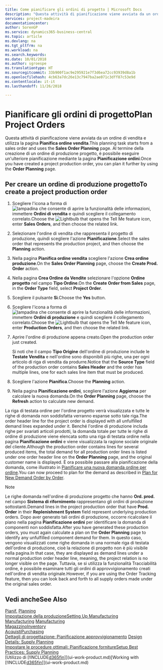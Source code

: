 ```yaml
---
title: Come pianificare gli ordini di progetto | Microsoft Docs
description: "Questa attività di pianificazione viene avviata da un ordine di vendita e utilizza la pagina **Pianifica ordine vendita**. Al termine della creazione di un ordine di produzione progetto, è possibile eseguire un'ulteriore pianificazione mediante la pagina **Pianificazione ordini**."
services: project-madeira
documentationcenter: 
author: SorenGP
ms.service: dynamics365-business-central
ms.topic: article
ms.devlang: na
ms.tgt_pltfrm: na
ms.workload: na
ms.search.keywords: 
ms.date: 10/01/2018
ms.author: sgroespe
ms.translationtype: HT
ms.sourcegitcommit: 33b900f1ac9e295921e7f3d6ea72cc93939d8a1b
ms.openlocfilehash: 4cb63a7dc26e13c7947ba2ae071c3dff87c53e9d
ms.contentlocale: it-it
ms.lasthandoff: 11/26/2018

---
```

# <a name="plan-project-orders"></a><span data-ttu-id="f8922-104">Pianificare gli ordini di progetto</span><span class="sxs-lookup"><span data-stu-id="f8922-104">Plan Project Orders</span></span>
<span data-ttu-id="f8922-105">Questa attività di pianificazione viene avviata da un ordine di vendita e utilizza la pagina **Pianifica ordine vendita**.</span><span class="sxs-lookup"><span data-stu-id="f8922-105">This planning task starts from a sales order and uses the **Sales Order Planning** page.</span></span> <span data-ttu-id="f8922-106">Al termine della creazione di un ordine di produzione progetto, è possibile eseguire un'ulteriore pianificazione mediante la pagina **Pianificazione ordini**.</span><span class="sxs-lookup"><span data-stu-id="f8922-106">Once you have created a project production order, you can plan it further by using the **Order Planning** page.</span></span>  

## <a name="to-create-a-project-production-order"></a><span data-ttu-id="f8922-107">Per creare un ordine di produzione progetto</span><span class="sxs-lookup"><span data-stu-id="f8922-107">To create a project production order</span></span>  

1.  <span data-ttu-id="f8922-108">Scegliere l'icona a forma di ![lampadina che consente di aprire la funzionalità delle informazioni](media/ui-search/search_small.png "Informazioni sull'operazione che si desidera eseguire"), immettere **Ordini di vendita** e quindi scegliere il collegamento correlato.</span><span class="sxs-lookup"><span data-stu-id="f8922-108">Choose the ![Lightbulb that opens the Tell Me feature](media/ui-search/search_small.png "Tell me what you want to do") icon, enter **Sales Orders**, and then choose the related link.</span></span>  
2.  <span data-ttu-id="f8922-109">Selezionare l'ordine di vendita che rappresenta il progetto di produzione, quindi scegliere l'azione **Pianificazione**.</span><span class="sxs-lookup"><span data-stu-id="f8922-109">Select the sales order that represents the production project, and then choose the **Planning** action.</span></span>  
4.  <span data-ttu-id="f8922-110">Nella pagina **Pianifica ordine vendita** scegliere l'azione **Crea ordine produzione**.</span><span class="sxs-lookup"><span data-stu-id="f8922-110">On the **Sales Order Planning** page, choose  the **Create Prod. Order** action.</span></span>  
5.  <span data-ttu-id="f8922-111">Nella pagina **Crea Ordine da Vendite** selezionare l'opzione **Ordine progetto** nel campo **Tipo Ordine**.</span><span class="sxs-lookup"><span data-stu-id="f8922-111">On the **Create Order from Sales** page, in the **Order Type** field, select **Project Order**.</span></span>  
6.  <span data-ttu-id="f8922-112">Scegliere il pulsante **Sì**.</span><span class="sxs-lookup"><span data-stu-id="f8922-112">Choose the **Yes** button.</span></span>  
7.  <span data-ttu-id="f8922-113">Scegliere l'icona a forma di ![lampadina che consente di aprire la funzionalità delle informazioni](media/ui-search/search_small.png "Informazioni sull'operazione che si desidera eseguire"), immettere **Ordini di produzione** e quindi scegliere il collegamento correlato.</span><span class="sxs-lookup"><span data-stu-id="f8922-113">Choose the ![Lightbulb that opens the Tell Me feature](media/ui-search/search_small.png "Tell me what you want to do") icon, enter **Production Orders**, and then choose the related link.</span></span>
8. <span data-ttu-id="f8922-114">Aprire l'ordine di produzione appena creato.</span><span class="sxs-lookup"><span data-stu-id="f8922-114">Open the production order just created.</span></span>  

    <span data-ttu-id="f8922-115">Si noti che il campo **Tipo Origine** dell'ordine di produzione include le **Testate Vendita** e nell'ordine sono disponibili più righe, una per ogni articolo di riga di vendita da produrre.</span><span class="sxs-lookup"><span data-stu-id="f8922-115">Notice that the **Source Type** field of the production order contains **Sales Header** and the order has multiple lines, one for each sales line item that must be produced.</span></span>  
9. <span data-ttu-id="f8922-116">Scegliere l'azione **Pianifica**.</span><span class="sxs-lookup"><span data-stu-id="f8922-116">Choose the **Planning** action.</span></span>
10. <span data-ttu-id="f8922-117">Nella pagina **Pianificazione ordini**, scegliere l'azione **Aggiorna** per calcolare la nuova domanda.</span><span class="sxs-lookup"><span data-stu-id="f8922-117">On the **Order Planning** page, choose the **Refresh** action to calculate new demand.</span></span>  

<span data-ttu-id="f8922-118">La riga di testata ordine per l'ordine progetto verrà visualizzata e tutte le righe di domanda non soddisfatta verranno espanse sotto tale riga.</span><span class="sxs-lookup"><span data-stu-id="f8922-118">The order header line for the project order is displayed with all unfulfilled demand lines expanded under it.</span></span> <span data-ttu-id="f8922-119">Benché l'ordine di produzione includa righe per svariati articoli prodotti, la domanda totale per tutte le righe di ordine di produzione viene elencata sotto una riga di testata ordine nella pagina **Pianificazione ordini** e viene visualizzata la ragione sociale originale del cliente.</span><span class="sxs-lookup"><span data-stu-id="f8922-119">Although the production order contains lines for several produced items, the total demand for all production order lines is listed under one order header line on the **Order Planning** page, and the original customer name is displayed.</span></span> <span data-ttu-id="f8922-120">È ora possibile passare alla pianificazione della domanda, come illustrato in [Pianificare una nuova domanda ordine per ordine](production-how-to-plan-for-new-demand.md).</span><span class="sxs-lookup"><span data-stu-id="f8922-120">You can now proceed to plan for the demand as described in [Plan for New Demand Order by Order](production-how-to-plan-for-new-demand.md).</span></span>  

> [!NOTE]  
>  <span data-ttu-id="f8922-121">Le righe domanda nell'ordine di produzione progetto che hanno **Ord. prod.** nel campo **Sistema di rifornimento** rappresentano gli ordini di produzione sottostanti.</span><span class="sxs-lookup"><span data-stu-id="f8922-121">Demand lines in the project production order that have **Prod. Order** in their **Replenishment System** field represent underlying production orders.</span></span> <span data-ttu-id="f8922-122">Dopo aver generato tali ordini di produzione, occorre ricalcolare il piano nella pagina **Pianificazione ordini** per identificare la domanda di componenti non soddisfatta.</span><span class="sxs-lookup"><span data-stu-id="f8922-122">After you have generated these production orders, you must again calculate a plan on the **Order Planning** page to identify any unfulfilled component demand for them.</span></span> <span data-ttu-id="f8922-123">In questo caso, vengono visualizzati come righe domanda in una normale riga di testata dell'ordine di produzione, cioè la relazione di progetto non è più visibile nella pagina.</span><span class="sxs-lookup"><span data-stu-id="f8922-123">In that case, they are displayed as demand lines under a normal production order header line, meaning, the project relation is no longer visible on the page.</span></span> <span data-ttu-id="f8922-124">Tuttavia, se si utilizza la funzionalità Tracciabilità ordine, è possibile esaminare tutti gli ordini di approvvigionamento creati nell'ordine di vendita originale.</span><span class="sxs-lookup"><span data-stu-id="f8922-124">However, if you are using the Order Tracking feature, then you can look back and forth to all supply orders made under the original sales order.</span></span>  

## <a name="see-also"></a><span data-ttu-id="f8922-125">Vedi anche</span><span class="sxs-lookup"><span data-stu-id="f8922-125">See Also</span></span>
<span data-ttu-id="f8922-126">[Pianif.](production-planning.md) </span><span class="sxs-lookup"><span data-stu-id="f8922-126">[Planning](production-planning.md) </span></span>  
[<span data-ttu-id="f8922-127">Impostazione della produzione</span><span class="sxs-lookup"><span data-stu-id="f8922-127">Setting Up Manufacturing</span></span>](production-configure-production-processes.md)  
<span data-ttu-id="f8922-128">[Manufacturing](production-manage-manufacturing.md)  </span><span class="sxs-lookup"><span data-stu-id="f8922-128">[Manufacturing](production-manage-manufacturing.md)  </span></span>  
[<span data-ttu-id="f8922-129">Magazzino</span><span class="sxs-lookup"><span data-stu-id="f8922-129">Inventory</span></span>](inventory-manage-inventory.md)  
[<span data-ttu-id="f8922-130">Acquisti</span><span class="sxs-lookup"><span data-stu-id="f8922-130">Purchasing</span></span>](purchasing-manage-purchasing.md)  
<span data-ttu-id="f8922-131">[Dettagli di progettazione: Pianificazione approvvigionamento](design-details-supply-planning.md) </span><span class="sxs-lookup"><span data-stu-id="f8922-131">[Design Details: Supply Planning](design-details-supply-planning.md) </span></span>  
[<span data-ttu-id="f8922-132">Impostare le procedure ottimali: Pianificazione forniture</span><span class="sxs-lookup"><span data-stu-id="f8922-132">Setup Best Practices: Supply Planning</span></span>](setup-best-practices-supply-planning.md)  
<span data-ttu-id="f8922-133">[Utilizzo di [!INCLUDE[d365fin](includes/d365fin_md.md)]](ui-work-product.md)</span><span class="sxs-lookup"><span data-stu-id="f8922-133">[Working with [!INCLUDE[d365fin](includes/d365fin_md.md)]](ui-work-product.md)</span></span>

